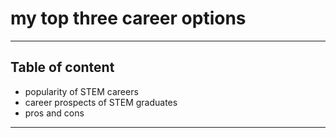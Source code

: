 # my top three career options
---
## Table of content
- popularity of STEM careers
- career prospects of STEM graduates
- pros and cons
---

